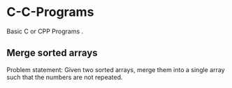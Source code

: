 # C-C-Programs
Basic C or CPP Programs .
## Merge sorted arrays
Problem statement: 
Given two sorted arrays, merge them into a single array such that the numbers are not repeated.

